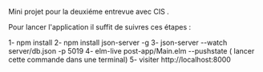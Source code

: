 
Mini projet pour la deuxiéme entrevue avec CIS .

Pour lancer l'application il suffit de suivres ces étapes : 

1- npm install 
2- npm install json-server -g
3- json-server --watch server/db.json -p 5019
4- elm-live post-app/Main.elm --pushstate  ( lancer cette commande dans une terminal)
5- visiter http://localhost:8000